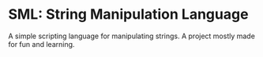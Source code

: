 # SML: String Manipulation Language
A simple scripting language for manipulating strings. 
A project mostly made for fun and learning.
